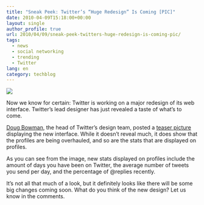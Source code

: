 ```yaml
---
title: "Sneak Peek: Twitter’s “Huge Redesign” Is Coming [PIC]"
date: 2010-04-09T15:18:00+00:00
layout: single
author_profile: true
url: 2010/04/09/sneak-peek-twitters-huge-redesign-is-coming-pic/
tags:
  - news
  - social networking
  - trending
  - Twitter
lang: en
category: techblog
---
```

[![](http://1.bp.blogspot.com/_vaUVXcmC3OI/S789luUhAnI/AAAAAAAAB18/sH3nbKhlzy0/s400/doug-400.png)](http://1.bp.blogspot.com/_vaUVXcmC3OI/S789luUhAnI/AAAAAAAAB18/sH3nbKhlzy0/s1600/doug-400.png)

Now we know for certain: Twitter is working on a major redesign of its web interface. Twitter’s lead designer has just revealed a taste of what’s to come.

[Doug Bowman](http://twitter.com/stop), the head of Twitter’s design team, posted a [teaser picture](http://dribbble.com/shots/14379-Profile) displaying the new interface. While it doesn’t reveal much, it does show that the profiles are being overhauled, and so are the stats that are displayed on profiles.

As you can see from the image, new stats displayed on profiles include the amount of days you have been on Twitter, the average number of tweets you send per day, and the percentage of @replies recently.

It’s not all that much of a look, but it definitely looks like there will be some big changes coming soon. What do you think of the new design? Let us know in the comments.